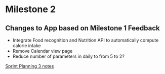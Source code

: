 # Milestone 2

## Changes to App based on Milestone 1 Feedback
* Integrate Food recognition and Nutrition API to automatically compute calorie intake
* Remove Calendar view page
* Reduce number of parameters in daily to from 5 to 2?

[Sprint Planning 3 notes](https://github.com/ECS189E/project-f19-team/blob/master/Sprint_planning_3.md)

